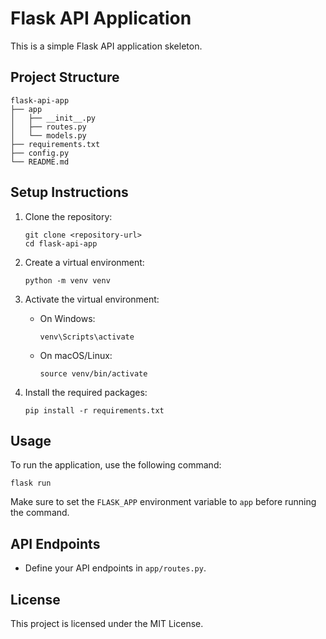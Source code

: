 # Flask API Application

This is a simple Flask API application skeleton.

## Project Structure

```
flask-api-app
├── app
│   ├── __init__.py
│   ├── routes.py
│   └── models.py
├── requirements.txt
├── config.py
└── README.md
```

## Setup Instructions

1. Clone the repository:
   ```
   git clone <repository-url>
   cd flask-api-app
   ```

2. Create a virtual environment:
   ```
   python -m venv venv
   ```

3. Activate the virtual environment:
   - On Windows:
     ```
     venv\Scripts\activate
     ```
   - On macOS/Linux:
     ```
     source venv/bin/activate
     ```

4. Install the required packages:
   ```
   pip install -r requirements.txt
   ```

## Usage

To run the application, use the following command:
```
flask run
```

Make sure to set the `FLASK_APP` environment variable to `app` before running the command.

## API Endpoints

- Define your API endpoints in `app/routes.py`.

## License

This project is licensed under the MIT License.
